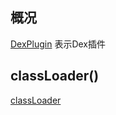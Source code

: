 ## 概况

[DexPlugin](/API/Plugin/DexPlugin/README.md) 表示Dex插件

## classLoader()

[classLoader](classLoader.md ":include")
